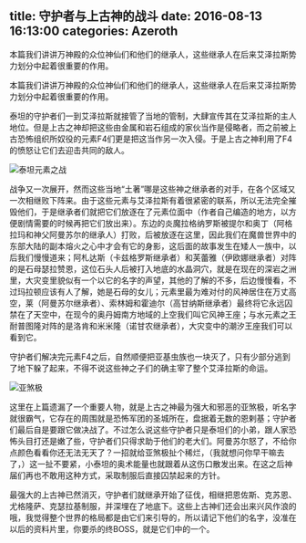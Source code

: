 title: 守护者与上古神的战斗
date: 2016-08-13 16:13:00
categories: Azeroth
-----------

本篇我们讲讲万神殿的众位神仙们和他们的继承人，这些继承人在后来艾泽拉斯势力划分中起着很重要的作用。

<!-- more -->

本篇我们讲讲万神殿的众位神仙们和他们的继承人，这些继承人在后来艾泽拉斯势力划分中起着很重要的作用。

泰坦的守护者们一到艾泽拉斯就接管了当地的管制，大肆宣传其在艾泽拉斯的主人地位。但是上古之神却把这些由金属和岩石组成的家伙当作是侵略者，而之前被上古恐怖组织所奴役的元素F4们更是把这当作另一次入侵。于是上古之神利用了F4的愤怒让它们去迎击共同的敌人。

![泰坦元素之战](http://upload-images.jianshu.io/upload_images/1429775-660d3d68407e588e.png?imageMogr2/auto-orient/strip%7CimageView2/2/w/1240)

战争又一次展开，然而这些当地“土著”哪是这些神之继承者的对手，在各个区域又一次相继败下阵来。由于这些元素与艾泽拉斯有着很紧密的联系，所以无法完全摧毁他们，于是继承者们就把它们放逐在了元素位面中（作者自己编造的地方，以方便剧情需要的时候再把它们放出来）。东边的炎魔拉格纳罗斯被提尔和奥丁（阿格拉玛和神父阿曼苏尔的继承人）打败，后被放逐在这里，因此我们在魔兽世界中的东部大陆的副本熔火之心中才会有它的身影，这后面的故事发生在矮人一族中，以后我们慢慢道来；阿札达斯（卡兹格罗斯继承者）和芙蕾雅（伊欧娜继承者）对阵的是石母瑟拉赞恩，这位石头人后被打入地底的水晶洞穴，就是在现在的深岩之洲里，大灾变里貌似有一个以它的名字的声望，其他的了解的不多，后边慢慢看，不过玛拉顿应该有人了解，她是石母的女儿；元素里最为难对付的风神居住在万丈高空，莱（阿曼苏尔继承者）、索林姆和霍迪尔（高甘纳斯继承者）最终将它永远囚禁在了天空中，在现今的奥丹姆南方地域的上空我们叫它风神王座；与水元素之王耐普图隆对阵的是洛肯和米米隆（诺甘农继承者），大灾变中的潮汐王座我们可以看到它。

守护者们解决完元素F4之后，自然顺便把亚基虫族也一块灭了，只有少部分逃到了地下躲了起来，不得不说这些神之子们的确主宰了整个艾泽拉斯的命运。

![亚煞极](http://upload-images.jianshu.io/upload_images/1429775-45e3a41231ac7a1a.jpg?imageMogr2/auto-orient/strip%7CimageView2/2/w/1240)

这里在上篇遗漏了一个重要人物，就是上古之神最为强大和邪恶的亚煞极，听名字就很霸气，它存在的周围就是恐怖军团的圣城所在，盘据着无数的恩剌基；守护者们最后自是要跟它做决战了。不过怎么说这些守护者只是泰坦们的小弟，跟人家恐怖头目打还是嫩了些，守护者们只得求助于他们的老大们。阿曼苏尔怒了，不给你点颜色看看你还无法无天了？一招就给亚煞极扯个稀烂，（我就想问你早干嘛去了，）这一扯不要紧，小泰坦的奥术能量也就跟着从这伤口散发出来。在这之后神届们再也不敢用这种方式，采取制服后直接囚禁起来的方针。

最强大的上古神已然消灭，守护者们就继承开始了征伐，相继把恩佐斯、克苏恩、尤格隆萨、克瑟拉基制服，并深埋在了地底下。这些上古神们还会出来兴风作浪的哦，我觉得整个世界的格局都是由它们来引导的，所以请记下他们的名字，没准在以后的资料片里，你要杀的终BOSS，就是它们中的一个。